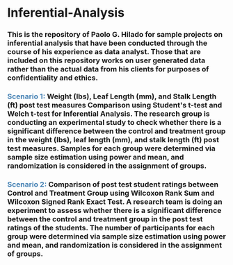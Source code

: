# Inferential-Analysis
### This is the repository of Paolo G. Hilado for sample projects on inferential analysis that have been conducted through the course of his experience as data analyst. Those that are included on this repository works on user generated data rather than the actual data from his clients for purposes of confidentiality and ethics. 

### <font color="steelblue"> Scenario 1: </font> Weight (lbs), Leaf Length (mm), and Stalk Length (ft) post test measures Comparison using Student's t-test and Welch t-test for Inferential Analysis. The research group is conducting an experimental study to check whether there is a significant difference between the control and treatment group in the weight (lbs), leaf length (mm), and stalk length (ft) post test measures. Samples for each group were determined via sample size estimation using power and mean, and randomization is considered in the assignment of groups.

### <font color="steelblue"> Scenario 2: </font> Comparison of post test student ratings between Control and Treatment Group using Wilcoxon Rank Sum and Wilcoxon Signed Rank Exact Test. A research team is doing an experiment to assess whether there is a significant difference between the control and treatment group in the post test ratings of the students. The number of participants for each group were determined via sample size estimation using power and mean, and randomization is considered in the assignment of groups.
